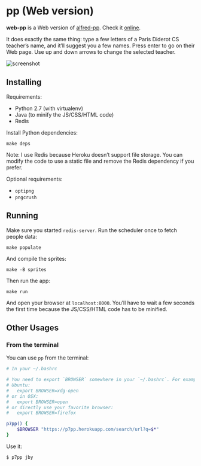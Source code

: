 # pp (Web version)

**web-pp** is a Web version of [alfred-pp][alfred-pp]. Check it [online][w].

It does exactly the same thing: type a few letters of a Paris Diderot CS
teacher’s name, and it’ll suggest you a few names. Press enter to go on their
Web page. Use up and down arrows to change the selected teacher.

![screenshot](https://raw.github.com/bfontaine/web-pp/master/static/imgs/screenshot.png)

[alfred-pp]: https://github.com/bfontaine/alfred-pp
[w]: https://p7pp.herokuapp.com/

## Installing

Requirements:

* Python 2.7 (with virtualenv)
* Java (to minify the JS/CSS/HTML code)
* Redis

Install Python dependencies:

    make deps

Note: I use Redis because Heroku doesn’t support file storage. You can modify
the code to use a static file and remove the Redis dependency if you prefer.

Optional requirements:

* `optipng`
* `pngcrush`

## Running

Make sure you started `redis-server`. Run the scheduler once to fetch people
data:

    make populate

And compile the sprites:

    make -B sprites

Then run the app:

    make run

And open your browser at `localhost:8000`. You’ll have to wait a few seconds
the first time because the JS/CSS/HTML code has to be minified.

## Other Usages

### From the terminal

You can use `pp` from the terminal:

```sh
# In your ~/.bashrc

# You need to export `BROWSER` somewhere in your `~/.bashrc`. For example, in
# Ubuntu:
#   export BROWSER=xdg-open
# or in OSX:
#   export BROWSER=open
# or directly use your favorite browser:
#   export BROWSER=firefox

p7pp() {
    $BROWSER "https://p7pp.herokuapp.com/search/url?q=$*"
}
```

Use it:

```
$ p7pp jby
```
